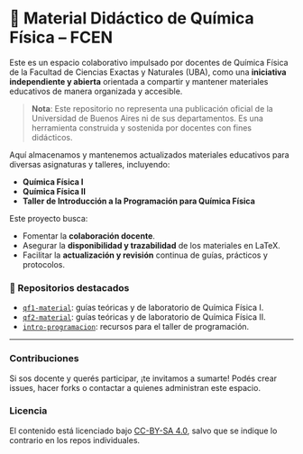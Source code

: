 # 🧪 Material Didáctico de Química Física – FCEN

Este es un espacio colaborativo impulsado por docentes de Química Física de la Facultad de Ciencias Exactas y Naturales (UBA), como una **iniciativa independiente y abierta** orientada a compartir y mantener materiales educativos de manera organizada y accesible.

> **Nota**: Este repositorio no representa una publicación oficial de la Universidad de Buenos Aires ni de sus departamentos. Es una herramienta construida y sostenida por docentes con fines didácticos.

Aquí almacenamos y mantenemos actualizados materiales educativos para diversas asignaturas y talleres, incluyendo:

- **Química Física I**
- **Química Física II**
- **Taller de Introducción a la Programación para Química Física**

Este proyecto busca:
- Fomentar la **colaboración docente**.
- Asegurar la **disponibilidad y trazabilidad** de los materiales en LaTeX.
- Facilitar la **actualización y revisión** continua de guías, prácticos y protocolos.

### 📂 Repositorios destacados
- [`qf1-material`](https://github.com/ORG/qf1-material): guías teóricas y de laboratorio de Química Física I.
- [`qf2-material`](https://github.com/ORG/qf2-material): guías teóricas y de laboratorio de Química Física II.
- [`intro-programacion`](https://github.com/ORG/intro-programacion): recursos para el taller de programación.

---
### Contribuciones
Si sos docente y querés participar, ¡te invitamos a sumarte! Podés crear issues, hacer forks o contactar a quienes administran este espacio.

### Licencia
El contenido está licenciado bajo [CC-BY-SA 4.0](https://creativecommons.org/licenses/by-sa/4.0/), salvo que se indique lo contrario en los repos individuales.
